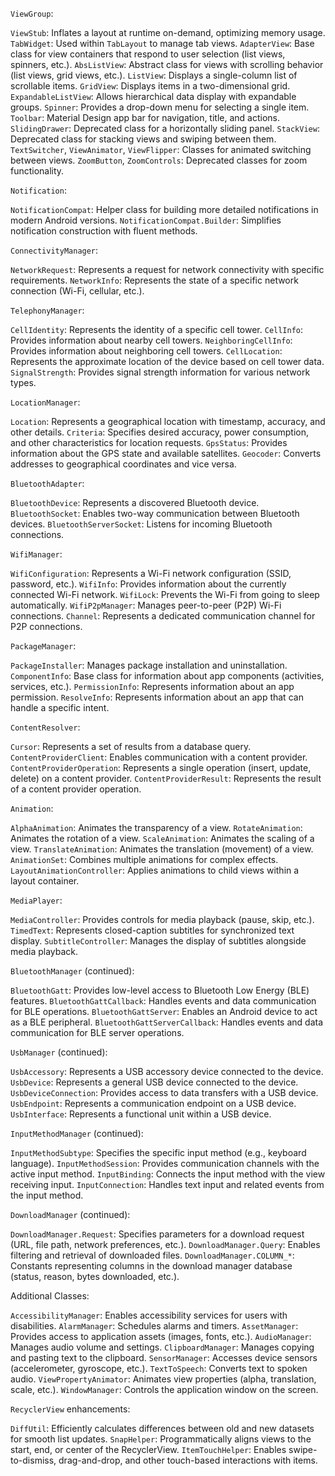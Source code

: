 `ViewGroup`:

 `ViewStub`: Inflates a layout at runtime on-demand, optimizing memory usage.
 `TabWidget`: Used within `TabLayout` to manage tab views.
 `AdapterView`: Base class for view containers that respond to user selection (list views, spinners, etc.).
     `AbsListView`: Abstract class for views with scrolling behavior (list views, grid views, etc.).
         `ListView`: Displays a single-column list of scrollable items.
         `GridView`: Displays items in a two-dimensional grid.
         `ExpandableListView`: Allows hierarchical data display with expandable groups.
     `Spinner`: Provides a drop-down menu for selecting a single item.
 `Toolbar`: Material Design app bar for navigation, title, and actions.
 `SlidingDrawer`: Deprecated class for a horizontally sliding panel.
 `StackView`: Deprecated class for stacking views and swiping between them.
 `TextSwitcher`, `ViewAnimator`, `ViewFlipper`: Classes for animated switching between views.
 `ZoomButton`, `ZoomControls`: Deprecated classes for zoom functionality.

`Notification`:

 `NotificationCompat`: Helper class for building more detailed notifications in modern Android versions.
     `NotificationCompat.Builder`: Simplifies notification construction with fluent methods.

`ConnectivityManager`:

 `NetworkRequest`: Represents a request for network connectivity with specific requirements.
 `NetworkInfo`: Represents the state of a specific network connection (Wi-Fi, cellular, etc.).

`TelephonyManager`:

 `CellIdentity`: Represents the identity of a specific cell tower.
 `CellInfo`: Provides information about nearby cell towers.
 `NeighboringCellInfo`: Provides information about neighboring cell towers.
 `CellLocation`: Represents the approximate location of the device based on cell tower data.
 `SignalStrength`: Provides signal strength information for various network types.

`LocationManager`:

 `Location`: Represents a geographical location with timestamp, accuracy, and other details.
 `Criteria`: Specifies desired accuracy, power consumption, and other characteristics for location requests.
 `GpsStatus`: Provides information about the GPS state and available satellites.
 `Geocoder`: Converts addresses to geographical coordinates and vice versa.

`BluetoothAdapter`:

 `BluetoothDevice`: Represents a discovered Bluetooth device.
 `BluetoothSocket`: Enables two-way communication between Bluetooth devices.
 `BluetoothServerSocket`: Listens for incoming Bluetooth connections.

`WifiManager`:

 `WifiConfiguration`: Represents a Wi-Fi network configuration (SSID, password, etc.).
 `WifiInfo`: Provides information about the currently connected Wi-Fi network.
 `WifiLock`: Prevents the Wi-Fi from going to sleep automatically.
     `WifiP2pManager`: Manages peer-to-peer (P2P) Wi-Fi connections.
         `Channel`: Represents a dedicated communication channel for P2P connections.

`PackageManager`:

 `PackageInstaller`: Manages package installation and uninstallation.
 `ComponentInfo`: Base class for information about app components (activities, services, etc.).
 `PermissionInfo`: Represents information about an app permission.
 `ResolveInfo`: Represents information about an app that can handle a specific intent.

`ContentResolver`:

 `Cursor`: Represents a set of results from a database query.
 `ContentProviderClient`: Enables communication with a content provider.
 `ContentProviderOperation`: Represents a single operation (insert, update, delete) on a content provider.
 `ContentProviderResult`: Represents the result of a content provider operation.

`Animation`:

 `AlphaAnimation`: Animates the transparency of a view.
 `RotateAnimation`: Animates the rotation of a view.
 `ScaleAnimation`: Animates the scaling of a view.
 `TranslateAnimation`: Animates the translation (movement) of a view.
 `AnimationSet`: Combines multiple animations for complex effects.
 `LayoutAnimationController`: Applies animations to child views within a layout container.

`MediaPlayer`:

 `MediaController`: Provides controls for media playback (pause, skip, etc.).
 `TimedText`: Represents closed-caption subtitles for synchronized text display.
 `SubtitleController`: Manages the display of subtitles alongside media playback.

`BluetoothManager` (continued):

 `BluetoothGatt`: Provides low-level access to Bluetooth Low Energy (BLE) features.
 `BluetoothGattCallback`: Handles events and data communication for BLE operations.
 `BluetoothGattServer`: Enables an Android device to act as a BLE peripheral.
 `BluetoothGattServerCallback`: Handles events and data communication for BLE server operations.

`UsbManager` (continued):

 `UsbAccessory`: Represents a USB accessory device connected to the device.
 `UsbDevice`: Represents a general USB device connected to the device.
 `UsbDeviceConnection`: Provides access to data transfers with a USB device.
 `UsbEndpoint`: Represents a communication endpoint on a USB device.
 `UsbInterface`: Represents a functional unit within a USB device.

`InputMethodManager` (continued):

 `InputMethodSubtype`: Specifies the specific input method (e.g., keyboard language).
 `InputMethodSession`: Provides communication channels with the active input method.
 `InputBinding`: Connects the input method with the view receiving input.
 `InputConnection`: Handles text input and related events from the input method.

`DownloadManager` (continued):

 `DownloadManager.Request`: Specifies parameters for a download request (URL, file path, network preferences, etc.).
 `DownloadManager.Query`: Enables filtering and retrieval of downloaded files.
 `DownloadManager.COLUMN_*`: Constants representing columns in the download manager database (status, reason, bytes downloaded, etc.).

Additional Classes:

 `AccessibilityManager`: Enables accessibility services for users with disabilities.
 `AlarmManager`: Schedules alarms and timers.
 `AssetManager`: Provides access to application assets (images, fonts, etc.).
 `AudioManager`: Manages audio volume and settings.
 `ClipboardManager`: Manages copying and pasting text to the clipboard.
 `SensorManager`: Accesses device sensors (accelerometer, gyroscope, etc.).
 `TextToSpeech`: Converts text to spoken audio.
 `ViewPropertyAnimator`: Animates view properties (alpha, translation, scale, etc.).
 `WindowManager`: Controls the application window on the screen.

`RecyclerView` enhancements:

 `DiffUtil`: Efficiently calculates differences between old and new datasets for smooth list updates.
 `SnapHelper`: Programmatically aligns views to the start, end, or center of the RecyclerView.
 `ItemTouchHelper`: Enables swipe-to-dismiss, drag-and-drop, and other touch-based interactions with items.
